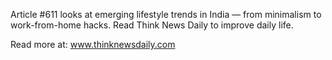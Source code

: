 Article #611 looks at emerging lifestyle trends in India — from minimalism to work-from-home hacks. Read Think News Daily to improve daily life.

Read more at: www.thinknewsdaily.com